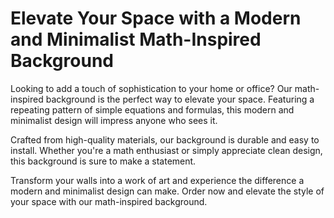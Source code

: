 <!--font:Poppins-->

# Elevate Your Space with a Modern and Minimalist Math-Inspired Background

Looking to add a touch of sophistication to your home or office? Our math-inspired background is the perfect way to elevate your space. Featuring a repeating pattern of simple equations and formulas, this modern and minimalist design will impress anyone who sees it.

Crafted from high-quality materials, our background is durable and easy to install. Whether you're a math enthusiast or simply appreciate clean design, this background is sure to make a statement.

Transform your walls into a work of art and experience the difference a modern and minimalist design can make. Order now and elevate the style of your space with our math-inspired background.

<!--

Write me markdown content of website with wallpaper:

"A wallpaper featuring a repeating pattern of simple equations and formulas, arranged in a minimalist and modern design."

The header of the page should not be copy of the text but rather a real content of the website which is using this wallpaper.


---


# Math-inspired Wallpaper for Your Modern Space

Add a touch of sophistication to your home or office with our math-inspired wallpaper. The repeating pattern of simple equations and formulas creates a minimalist and modern design that is sure to impress. 

Our wallpaper is made from high-quality materials, ensuring durability and easy installation. Whether you're a math enthusiast or simply appreciate the beauty of clean design, this wallpaper is the perfect addition to any space.

Order now and transform your walls into a work of art!


---


Heading should not include word "wallpaper". The website should not be about the wallpaper itself, wallpaper is just a related background, rewrite whole content.


---


# Elevate Your Space with a Modern and Minimalist Design

Looking for a way to add sophistication and style to your home or office? Our math-inspired background is the perfect solution. The repeating pattern of simple equations and formulas creates a minimalist and modern design that will elevate any space.

Made from high-quality materials, our background is durable and easy to install. Whether you're a math enthusiast or simply appreciate the beauty of clean design, this background is sure to impress.

Transform your walls into a work of art and add a touch of sophistication to your space. Order now and experience the difference a modern and minimalist design can make.


---


Heading is too long, rewrite whole content.


---


# Add Sophistication to Your Space with a Modern and Minimalist Background

Looking for a way to elevate the style of your home or office? Our math-inspired background is the perfect solution. With a repeating pattern of simple equations and formulas, this modern and minimalist design will add sophistication to any space.

Crafted from high-quality materials, our background is durable and easy to install. Whether you're a math enthusiast or simply appreciate clean design, this background is sure to impress.

Transform your walls into a work of art and experience the difference a modern and minimalist design can make. Order now and add a touch of sophistication to your space.


---


Heading is too long, rewrite whole content.


---


# Elevate Your Space with a Modern and Minimalist Math-Inspired Background

Looking to add a touch of sophistication to your home or office? Our math-inspired background is the perfect way to elevate your space. Featuring a repeating pattern of simple equations and formulas, this modern and minimalist design will impress anyone who sees it.

Crafted from high-quality materials, our background is durable and easy to install. Whether you're a math enthusiast or simply appreciate clean design, this background is sure to make a statement.

Transform your walls into a work of art and experience the difference a modern and minimalist design can make. Order now and elevate the style of your space with our math-inspired background.


---


Write me a Google font which is best fitting for the website.

Pick from the list:
- Roboto
- Open Sans
- Playfair Display
- Dancing Script
- Barlow Condensed
- Lobster
- IBM Plex Sans
- Exo 2
- Inter
- Montserrat
- Alegreya
- Orbitron
- Lato
- Raleway
- Great Vibes
- Poppins
- Futura


Write just the font name nothing else.


---


Poppins

-->
